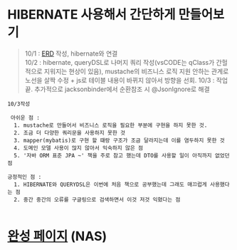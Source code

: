 # HIBERNATE 사용해서 간단하게 만들어보기
> 10/1 : [ERD](https://www.erdcloud.com/d/LhfvnY2HRQCg8xgiH) 작성, hibernate와 연결  
> 10/2 : hibernate, queryDSL로 나머지 쿼리 작성(vsCODE는 qClass가 간헐적으로 지워지는 현상이 있음), mustache의 비즈니스 로직 지원 안하는 관계로 노선을 살짝 수정 + js로 테이블 내용이 바뀌지 않아서 방향을 선회. 
> 10/3 : 작업 끝. 추가적으로 jacksonbinder에서 순환참조 시 @JsonIgnore로 해결



```
10/3작성

 아쉬운 점 :  
  1. mustache로 만들어서 비즈니스 로직을 필요한 부분에 구현을 하지 못한 것.
  2. 조금 더 다양한 쿼리문을 사용하지 못한 것
  3. mapper(mybatis)로 구현 할 떄랑 구조가 조금 달라지는데 이를 염두하지 못한 것
  4. 도메인 모델 사용이 많지 않아서 익숙하지 않은 점
  5. '자바 ORM 표준 JPA ~' 책을 주로 참고 했는데 DTO를 사용할 일이 아직까지 없었던 점 
  
긍정적인 점 : 
  1. HIBERNATE와 QUERYDSL은 이번에 처음 책으로 공부했는데 그래도 매끄럽게 사용했다는 점
  2. 중간 중간의 오류를 구글링으로 검색하면서 이것 저것 익혔다는 점
    
```

# [완성 페이지](http://newkayak.myqnapcloud.com:9080/movie/) (NAS)



